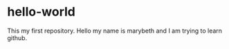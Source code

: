 # hello-world
This my first repository. 
Hello my name is marybeth and I am trying to learn github. 

